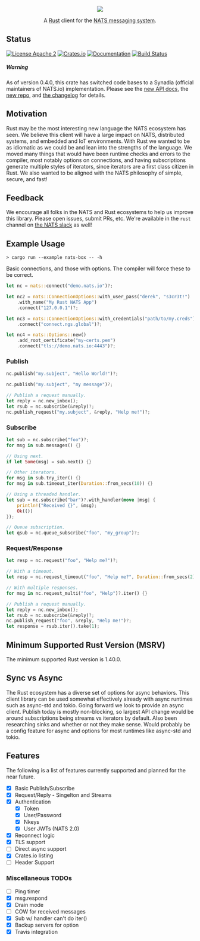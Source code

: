 <p align="center">
  <img src="https://raw.githubusercontent.com/nats-io/nats.rs/master/logo/NATS-Rust.png">
</p>

<p align="center">
    A <a href="https://www.rust-lang.org/">Rust</a> client for the <a href="https://nats.io">NATS messaging system</a>.
</p>

## Status

[![License Apache 2](https://img.shields.io/badge/License-Apache2-blue.svg)](https://www.apache.org/licenses/LICENSE-2.0)
[![Crates.io](https://img.shields.io/crates/v/nats.svg)](https://crates.io/crates/nats)
[![Documentation](https://docs.rs/nats/badge.svg)](https://docs.rs/nats/)
[![Build Status](https://travis-ci.org/nats-io/nats.rs.svg?branch=master)](http://travis-ci.org/nats-io/nats.rs)

##### Warning

As of version 0.4.0, this crate has switched code bases
to a Synadia (official maintainers of NATS.io) implementation.
Please see the [new API docs](https://docs.rs/nats), the [new
repo](https://github.com/nats-io/nats.rs), and [the
changelog](https://github.com/nats-io/nats.rs/blob/master/CHANGELOG.md) for
details.

## Motivation

Rust may be the most interesting new language the NATS ecosystem has seen. We
believe this client will have a large impact on NATS, distributed systems, and
embedded and IoT environments. With Rust we wanted to be as idiomatic as we
could be and lean into the strengths of the language. We moved many things that
would have been runtime checks and errors to the compiler, most notably options
on connections, and having subscriptions generate multiple styles of iterators,
since iterators are a first class citizen in Rust. We also wanted to be aligned
with the NATS philosophy of simple, secure, and fast!

## Feedback

We encourage all folks in the NATS and Rust ecosystems to help us
improve this library. Please open issues, submit PRs, etc. We're
available in the `rust` channel on [the NATS slack](https://slack.nats.io)
as well!

## Example Usage

`> cargo run --example nats-box -- -h`

Basic connections, and those with options. The compiler will force these to be correct.

```rust
let nc = nats::connect("demo.nats.io")?;

let nc2 = nats::ConnectionOptions::with_user_pass("derek", "s3cr3t!")
    .with_name("My Rust NATS App")
    .connect("127.0.0.1")?;

let nc3 = nats::ConnectionOptions::with_credentials("path/to/my.creds")
    .connect("connect.ngs.global")?;

let nc4 = nats::Options::new()
    .add_root_certificate("my-certs.pem")
    .connect("tls://demo.nats.io:4443")?;
```

### Publish

```rust
nc.publish("my.subject", "Hello World!")?;

nc.publish("my.subject", "my message")?;

// Publish a request manually.
let reply = nc.new_inbox();
let rsub = nc.subscribe(&reply)?;
nc.publish_request("my.subject", &reply, "Help me!")?;
```

### Subscribe

```rust
let sub = nc.subscribe("foo")?;
for msg in sub.messages() {}

// Using next.
if let Some(msg) = sub.next() {}

// Other iterators.
for msg in sub.try_iter() {}
for msg in sub.timeout_iter(Duration::from_secs(10)) {}

// Using a threaded handler.
let sub = nc.subscribe("bar")?.with_handler(move |msg| {
    println!("Received {}", &msg);
    Ok(())
});

// Queue subscription.
let qsub = nc.queue_subscribe("foo", "my_group")?;
```

### Request/Response

```rust
let resp = nc.request("foo", "Help me?")?;

// With a timeout.
let resp = nc.request_timeout("foo", "Help me?", Duration::from_secs(2))?;

// With multiple responses.
for msg in nc.request_multi("foo", "Help")?.iter() {}

// Publish a request manually.
let reply = nc.new_inbox();
let rsub = nc.subscribe(&reply)?;
nc.publish_request("foo", &reply, "Help me!")?;
let response = rsub.iter().take(1);
```

## Minimum Supported Rust Version (MSRV)

The minimum supported Rust version is 1.40.0.

## Sync vs Async

The Rust ecosystem has a diverse set of options for async behaviors. This
client library can be used somewhat effectively already with async runtimes
such as async-std and tokio. Going forward we look to provide an async client.
Publish today is mostly non-blocking, so largest API change would be around
subscriptions being streams vs iterators by default. Also been researching
sinks and whether or not they make sense. Would probably be a config feature
for async and options for most runtimes like async-std and tokio.

## Features
The following is a list of features currently supported and planned for the near future.

* [X] Basic Publish/Subscribe
* [X] Request/Reply - Singelton and Streams
* [X] Authentication
  * [X] Token
  * [X] User/Password
  * [X] Nkeys
  * [X] User JWTs (NATS 2.0)
* [X] Reconnect logic
* [X] TLS support
* [ ] Direct async support
* [X] Crates.io listing
* [ ] Header Support

### Miscellaneous TODOs
* [ ] Ping timer
* [X] msg.respond
* [X] Drain mode
* [ ] COW for received messages
* [X] Sub w/ handler can't do iter()
* [X] Backup servers for option
* [X] Travis integration
